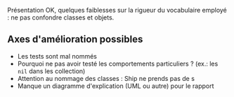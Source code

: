 Présentation OK, quelques faiblesses sur la rigueur du vocabulaire employé : ne pas confondre classes et objets.


## Axes d'amélioration possibles
- Les tests sont mal nommés
- Pourquoi ne pas avoir testé les comportements particuliers ? (ex.: les `nil` dans les collection)
- Attention au nommage des classes : Ship ne prends pas de s
- Manque un diagramme d'explication (UML ou autre) pour le rapport
